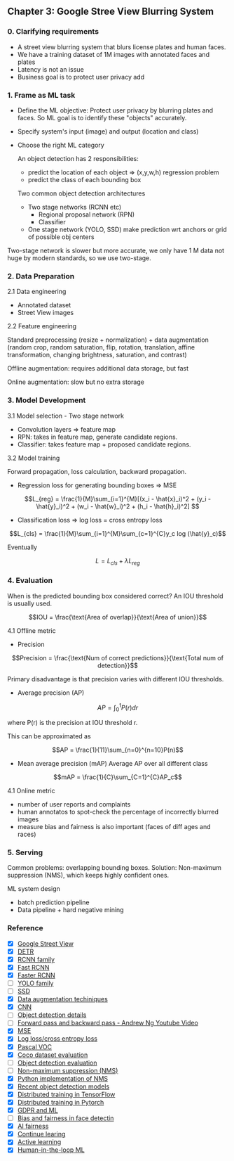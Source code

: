 ## Chapter 3: Google Stree View Blurring System
### 0. Clarifying requirements
- A street view blurring system that blurs license plates and human faces. 
- We have a training dataset of 1M images with annotated faces and plates
- Latency is not an issue
- Business goal is to protect user privacy
add 
### 1. Frame as ML task
- Define the ML objective: Protect user privacy by blurring plates and faces. So ML goal is to identify these "objects" accurately. 
- Specify system's input (image) and output (location and class) 
- Choose the right ML category
    
    An object detection has 2 responsibilities:
    - predict the location of each object => (x,y,w,h) regression problem
    - predict the class of each bounding box
    
    Two common object detection architectures
    - Two stage networks (RCNN etc)
        - Regional proposal network (RPN)
        - Classifier      
    - One stage network (YOLO, SSD)
        make prediction wrt anchors or grid of possible obj centers

Two-stage network is slower but more accurate, we only have 1 M data not huge by modern standards, so we use two-stage.

### 2. Data Preparation
2.1 Data engineering
- Annotated dataset
- Street View images

2.2 Feature engineering

Standard preprocessing (resize + normalization) + data augmentation (random crop, random saturation, flip, rotation, translation, affine transformation, changing brightness, saturation, and contrast)

Offline augmentation: requires additional data storage, but fast

Online augmentation: slow but no extra storage

### 3. Model Development
3.1 Model selection - Two stage network

- Convolution layers => feature map
- RPN: takes in feature map, generate candidate regions.
- Classifier: takes feature map + proposed candidate regions.

3.2 Model training

Forward propagation, loss calculation, backward propagation.

- Regression loss for generating bounding boxes => MSE
```math
L_{reg} = \frac{1}{M}\sum_{i=1}^{M}[(x_i - \hat{x}_i)^2 + (y_i - \hat{y}_i)^2 + (w_i - \hat{w}_i)^2 + (h_i - \hat{h}_i)^2] 
```

- Classification loss => log loss = cross entropy loss
```math
L_{cls} = \frac{1}{M}\sum_{i=1}^{M}\sum_{c=1}^{C}y_c log (\hat{y}_c)
```
Eventually 
```math
L = L_{cls} + \lambda L_{reg} 
```

### 4. Evaluation
When is the predicted bounding box considered correct? An IOU threshold is usually used.
```math
IOU = \frac{\text{Area of overlap}}{\text{Area of union}}
```

4.1 Offline metric
- Precision
```math
Precision = \frac{\text{Num of correct predictions}}{\text{Total num of detection}}
```
Primary disadvantage is that precision varies  with different IOU thresholds.
- Average precision (AP)
```math
AP = \int_0^1 P(r)dr
```
where P(r) is the precision at IOU threshold r.

This can be approximated as 
```math
AP = \frac{1}{11}\sum_{n=0}^{n=10}P(n)
```
- Mean average precision (mAP)
Average AP over all different class
```math
mAP = \frac{1}{C}\sum_{C=1}^{C}AP_c
```

4.1 Online metric
- number of user reports and complaints
- human annotatos to spot-check the percentage of incorrectly blurred images
- measure bias and fairness is also important (faces of diff ages and races)


### 5. Serving
Common problems: overlapping bounding boxes. Solution: Non-maximum suppression (NMS), which keeps highly confident ones.

ML system design
- batch prediction pipeline
- Data pipeline + hard negative mining


### Reference
- [x] [Google Street View](https://www.google.com/streetview/)
- [x] [DETR](https://github.com/facebookresearch/detr)
- [x] [RCNN family](https://lilianweng.github.io/posts/2017-12-31-object-recognition-part-3/)
- [x] [Fast RCNN](https://arxiv.org/abs/1504.08083)
- [x] [Faster RCNN](https://arxiv.org/abs/1506.01497)
- [ ] [YOLO family](https://pyimagesearch.com/2022/04/04/introduction-to-the-yolo-family/)
- [ ] [SSD](https://jonathan-hui.medium.com/ssd-object-detection-single-shot-multibox-detector-for-real-time-processing-9bd8deac0e06)
- [x] [Data augmentation techiniques](https://www.kaggle.com/discussions/getting-started/190280)
- [x] [CNN](https://en.wikipedia.org/wiki/Convolutional_neural_network)
- [ ] [Object detection details](https://dudeperf3ct.github.io/object/detection/2019/01/07/Mystery-of-Object-Detection/)
- [ ] [Forward pass and backward pass - Andrew Ng Youtube Video](https://www.youtube.com/watch?v=qzPQ8cEsVK8)
- [x] [MSE](https://en.wikipedia.org/wiki/Mean_squared_error)
- [x] [Log loss/cross entropy loss](https://en.wikipedia.org/wiki/Cross-entropy)
- [x] [Pascal VOC](http://host.robots.ox.ac.uk/pascal/VOC/voc2008/index.html)
- [x] [Coco dataset evaluation](https://cocodataset.org/#detection-eval)
- [ ] [Object detection evaluation](https://github.com/rafaelpadilla/Object-Detection-Metrics)
- [ ] [Non-maximum suppression (NMS)](https://en.wikipedia.org/wiki/NMS)
- [x] [Python implementation of NMS](https://learnopencv.com/non-maximum-suppression-theory-and-implementation-in-pytorch/)
- [x] [Recent object detection models](https://viso.ai/deep-learning/object-detection/)
- [x] [Distributed training in TensorFlow](https://www.tensorflow.org/guide/distributed_training)
- [x] [Distributed training in Pytorch](https://pytorch.org/tutorials/beginner/dist_overview.html)
- [x] [GDPR and ML](https://www.oreilly.com/radar/how-will-the-gdpr-impact-machine-learning/)
- [ ] [Bias and fairness in face detectin](http://sibgrapi.sid.inpe.br/col/sid.inpe.br/sibgrapi/2021/09.04.19.00/doc/103.pdf)
- [x] [AI fairness](https://www.kaggle.com/code/alexisbcook/ai-fairness)
- [x] [Continue learing](https://towardsdatascience.com/how-to-apply-continual-learning-to-your-machine-learning-models-4754adcd7f7f)
- [x] [Active learning](https://en.wikipedia.org/wiki/Active_learning_(machine_learning))
- [x] [Human-in-the-loop ML](https://arxiv.org/pdf/2108.00941.pdf)
